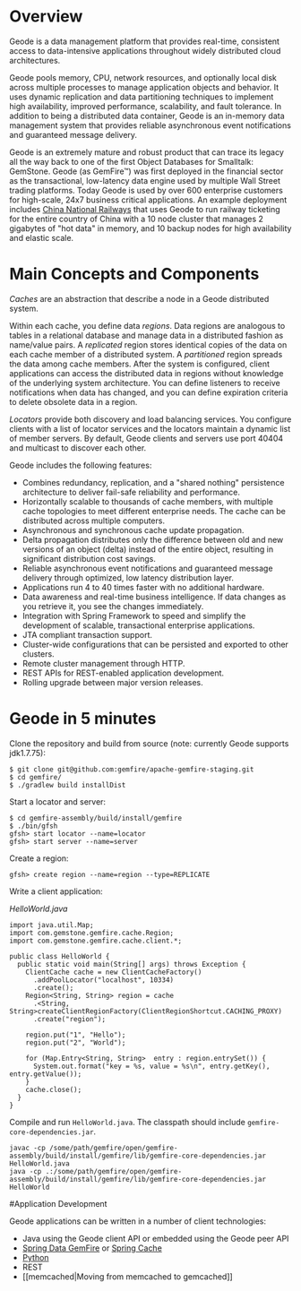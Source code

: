 # Overview

Geode is a data management platform that provides real-time, consistent access to data-intensive applications throughout widely distributed cloud architectures.  

Geode pools memory, CPU, network resources, and optionally local disk across multiple processes to manage application objects and behavior. It uses dynamic replication and data partitioning techniques to implement high availability, improved performance, scalability, and fault tolerance. In addition to being a distributed data container, Geode is an in-memory data management system that provides reliable asynchronous event notifications and guaranteed message delivery.

Geode is an extremely mature and robust product that can trace its legacy all the way back to one of the first Object Databases for Smalltalk: GemStone. Geode (as GemFire™) was first deployed in the financial sector as the transactional, low-latency data engine used by multiple Wall Street trading platforms.  Today Geode is used by over 600 enterprise customers for high-scale, 24x7 business critical applications. An example deployment includes [China National Railways](http://pivotal.io/big-data/case-study/scaling-online-sales-for-the-largest-railway-in-the-world-china-railway-corporation) that uses Geode to run railway ticketing for the entire country of China with a 10 node cluster that manages 2 gigabytes of "hot data" in memory, and 10 backup nodes for high availability and elastic scale.

# Main Concepts and Components

_Caches_ are an abstraction that describe a node in a Geode distributed system.

Within each cache, you define data _regions_. Data regions are analogous to tables in a relational database and manage data in a distributed fashion as name/value pairs. A _replicated_ region stores identical copies of the data on each cache member of a distributed system. A _partitioned_ region spreads the data among cache members. After the system is configured, client applications can access the distributed data in regions without knowledge of the underlying system architecture. You can define listeners to receive notifications when data has changed, and you can define expiration criteria to delete obsolete data in a region.

_Locators_ provide both discovery and load balancing services. You configure clients with a list of locator services and the locators maintain a dynamic list of member servers. By default, Geode clients and servers use port 40404 and multicast to discover each other.

Geode includes the following features:
* Combines redundancy, replication, and a "shared nothing" persistence architecture to deliver fail-safe reliability and performance.
* Horizontally scalable to thousands of cache members, with multiple cache topologies to meet different enterprise needs. The cache can be distributed across multiple computers.
* Asynchronous and synchronous cache update propagation.
* Delta propagation distributes only the difference between old and new versions of an object (delta) instead of the entire object, resulting in significant distribution cost savings.
* Reliable asynchronous event notifications and guaranteed message delivery through optimized, low latency distribution layer.
* Applications run 4 to 40 times faster with no additional hardware.
* Data awareness and real-time business intelligence. If data changes as you retrieve it, you see the changes immediately.
* Integration with Spring Framework to speed and simplify the development of scalable, transactional enterprise applications.
* JTA compliant transaction support.
* Cluster-wide configurations that can be persisted and exported to other clusters.
* Remote cluster management through HTTP.
* REST APIs for REST-enabled application development.
* Rolling upgrade between major version releases.

# Geode in 5 minutes

Clone the repository and build from source (note: currently Geode supports jdk1.7.75):

    $ git clone git@github.com:gemfire/apache-gemfire-staging.git
    $ cd gemfire/
    $ ./gradlew build installDist

Start a locator and server:

    $ cd gemfire-assembly/build/install/gemfire
    $ ./bin/gfsh
    gfsh> start locator --name=locator
    gfsh> start server --name=server

Create a region:

    gfsh> create region --name=region --type=REPLICATE

Write a client application:

_HelloWorld.java_

    import java.util.Map;
    import com.gemstone.gemfire.cache.Region;
    import com.gemstone.gemfire.cache.client.*;
    
    public class HelloWorld {
      public static void main(String[] args) throws Exception {
        ClientCache cache = new ClientCacheFactory()
          .addPoolLocator("localhost", 10334)
          .create();
        Region<String, String> region = cache
          .<String, String>createClientRegionFactory(ClientRegionShortcut.CACHING_PROXY)
          .create("region");
    
        region.put("1", "Hello");
        region.put("2", "World");
        
        for (Map.Entry<String, String>  entry : region.entrySet()) {
          System.out.format("key = %s, value = %s\n", entry.getKey(), entry.getValue());
        }
        cache.close();
      }
    }

Compile and run `HelloWorld.java`.  The classpath should include `gemfire-core-dependencies.jar`.

    javac -cp /some/path/gemfire/open/gemfire-assembly/build/install/gemfire/lib/gemfire-core-dependencies.jar HelloWorld.java
    java -cp .:/some/path/gemfire/open/gemfire-assembly/build/install/gemfire/lib/gemfire-core-dependencies.jar HelloWorld

#Application Development

Geode applications can be written in a number of client technologies:

* Java using the Geode client API or embedded using the Geode peer API
* [Spring Data GemFire](http://projects.spring.io/spring-data-gemfire/) or [Spring Cache](http://docs.spring.io/spring/docs/current/spring-framework-reference/html/cache.html)
* [Python](https://github.com/gemfire/py-gemfire-rest)
* REST
* [[memcached|Moving from memcached to gemcached]]